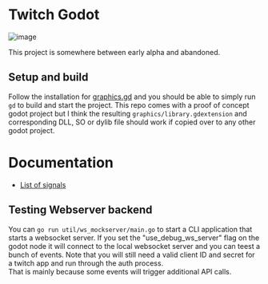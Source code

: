# Twitch Godot

![image](https://github.com/devnull-twitch/godot-twitch/assets/97809736/f0a94561-c8c5-4d71-8063-fe4b0e569cdc)

This project is somewhere between early alpha and abandoned.

## Setup and build

Follow the installation for [graphics.gd](https://github.com/grow-graphics/gd) and you should be able to simply run `gd` to build and start the project. This repo comes with a proof of concept godot project but I think the resulting `graphics/library.gdextension` and corresponding DLL, SO or dylib file should work if copied over to any other godot project.

# Documentation

* [List of signals](https://github.com/devnull-twitch/godot-twitch/blob/main/doc/Signals.md)

## Testing Webserver backend

You can `go run util/ws_mockserver/main.go` to start a CLI application that starts a websocket server. If you set the "use_debug_ws_server" flag on the godot node it will connect to the local websocket server and you can teest a bunch of events. Note that you will still need a valid client ID and secret for a twitch app and run through the auth process.\
That is mainly because some events will trigger additional API calls.

